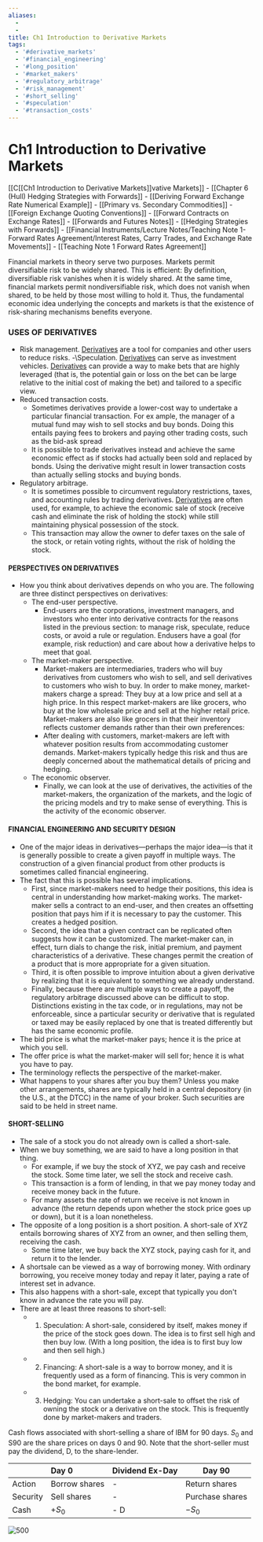 ```yaml
---
aliases:
  - 
  - 
title: Ch1 Introduction to Derivative Markets
tags:
  - '#derivative_markets'
  - '#financial_engineering'
  - '#long_position'
  - '#market_makers'
  - '#regulatory_arbitrage'
  - '#risk_management'
  - '#short_selling'
  - '#speculation'
  - '#transaction_costs'
---
```

# Ch1 Introduction to Derivative Markets

[[C[[Ch1 Introduction to Derivative Markets]]vative Markets]]
	- [[Chapter 6 (Hull) Hedging Strategies with Forwards]]
	- [[Deriving Forward Exchange Rate Numerical Example]]
	- [[Primary vs. Secondary Commodities]]
	- [[Foreign Exchange Quoting Conventions]]
	- [[Forward Contracts on Exchange Rates]]
	- [[Forwards and Futures Notes]]
	- [[Hedging Strategies with Forwards]]
	- [[Financial Instruments/Lecture Notes/Teaching Note 1- Forward Rates Agreement/Interest Rates,  Carry Trades,  and Exchange Rate Movements]]
	- [[Teaching Note 1 Forward Rates Agreement]]

Financial markets in theory serve two purposes. Markets permit diversifiable risk to be widely shared. This is efficient: By definition,  diversifiable risk vanishes when it is widely shared. At the same time,  financial markets permit nondiversifiable risk,  which does not vanish when shared,  to be held by those most willing to hold it. Thus,  the fundamental economic idea underlying the concepts and markets is that the existence of risk-sharing mechanisms benefits everyone.

### USES OF DERIVATIVES
- Risk management. [Derivatives](Derivatives.md) are a tool for companies and other users to reduce risks.
-\Speculation. [Derivatives](Derivatives.md) can serve as investment vehicles. [Derivatives](Derivatives.md) can provide a way to make bets that are highly leveraged (that is,  the potential gain or loss on the bet can be large relative to the initial cost of making the bet) and tailored to a specific view.
- Reduced transaction costs.
	- Sometimes derivatives provide a lower-cost way to undertake a particular financial transaction. For ex ample,  the manager of a mutual fund may wish to sell stocks and buy bonds. Doing this entails paying fees to brokers and paying other trading costs,  such as the bid-ask spread
	- It is possible to trade derivatives instead and achieve the same economic effect as if stocks had actually been sold and replaced by bonds. Using the derivative might result in lower transaction costs than actually selling stocks and buying bonds.
- Regulatory arbitrage.
	- It is sometimes possible to circumvent regulatory restrictions,  taxes,  and accounting rules by trading derivatives. [Derivatives](Derivatives.md) are often used,  for example,  to achieve the economic sale of stock (receive cash and eliminate the risk of holding the stock) while still maintaining physical possession of the stock.
	- This transaction may allow the owner to defer taxes on the sale of the stock,  or retain voting rights,  without the risk of holding the stock.

#### PERSPECTIVES ON DERIVATIVES
- How you think about derivatives depends on who you are. The following are three distinct perspectives on derivatives:
	- The end-user perspective.
		- End-users are the corporations,  investment managers,  and investors who enter into derivative contracts for the reasons listed in the previous section: to manage risk,  speculate,  reduce costs,  or avoid a rule or regulation. Endusers have a goal (for example,  risk reduction) and care about how a derivative helps to meet that goal.
	- The market-maker perspective.
		- Market-makers are intermediaries,  traders who will buy derivatives from customers who wish to sell,  and sell derivatives to customers who wish to buy. In order to make money,  market-makers charge a spread: They buy at a low price and sell at a high price. In this respect market-makers are like grocers,  who buy at the low wholesale price and sell at the higher retail price. Market-makers are also like grocers in that their inventory reflects customer demands rather than their own preferences:
		- After dealing with customers,  market-makers are left with whatever position results from accommodating customer demands. Market-makers typically hedge this risk and thus are deeply concerned about the mathematical details of pricing and hedging.
	- The economic observer.
		- Finally,  we can look at the use of derivatives,  the activities of the market-makers,  the organization of the markets,  and the logic of the pricing models and try to make sense of everything. This is the activity of the economic observer.

#### FINANCIAL ENGINEERING AND SECURITY DESIGN
- One of the major ideas in derivatives—perhaps the major idea—is that it is generally possible to create a given payoff in multiple ways. The construction of a given financial product from other products is sometimes called financial engineering.
- The fact that this is possible has several implications.
	- First,  since market-makers need to hedge their positions,  this idea is central in understanding how market-making works. The market-maker sells a contract to an end-user,  and then creates an offsetting position that pays him if it is necessary to pay the customer. This creates a hedged position.
	- Second,  the idea that a given contract can be replicated often suggests how it can be customized. The market-maker can,  in effect,  turn dials to change the risk,  initial premium,  and payment characteristics of a derivative. These changes permit the creation of a product that is more appropriate for a given situation.
	- Third,  it is often possible to improve intuition about a given derivative by realizing that it is equivalent to something we already understand.
	- Finally,  because there are multiple ways to create a payoff,  the regulatory arbitrage discussed above can be difficult to stop. Distinctions existing in the tax code,  or in regulations,  may not be enforceable,  since a particular security or derivative that is regulated or taxed may be easily replaced by one that is treated differently but has the same economic profile.
- The bid price is what the market-maker pays; hence it is the price at which you sell.
- The offer price is what the market-maker will sell for; hence it is what you have to pay.
- The terminology reflects the perspective of the market-maker.
- What happens to your shares after you buy them? Unless you make other arrangements,  shares are typically held in a central depository (in the U.S.,  at the DTCC) in the name of your broker. Such securities are said to be held in street name.

#### SHORT-SELLING
- The sale of a stock you do not already own is called a short-sale.
- When we buy something,  we are said to have a long position in that thing.
	- For example,  if we buy the stock of XYZ,  we pay cash and receive the stock. Some time later,  we sell the stock and receive cash.
	- This transaction is a form of lending,  in that we pay money today and receive money back in the future.
	- For many assets the rate of return we receive is not known in advance (the return depends upon whether the stock price goes up or down),  but it is a loan nonetheless.
- The opposite of a long position is a short position. A short-sale of XYZ entails borrowing shares of XYZ from an owner,  and then selling them,  receiving the cash.
	- Some time later,  we buy back the XYZ stock,  paying cash for it,  and return it to the lender.
- A shortsale can be viewed as a way of borrowing money. With ordinary borrowing,  you receive money today and repay it later,  paying a rate of interest set in advance.
- This also happens with a short-sale,  except that typically you don't know in advance the rate you will pay.
- There are at least three reasons to short-sell:
	- 1. Speculation: A short-sale,  considered by itself,  makes money if the price of the stock goes down. The idea is to first sell high and then buy low. (With a long position,  the idea is to first buy low and then sell high.)
	- 2. Financing: A short-sale is a way to borrow money, and it is frequently used as a form of financing. This is very common in the bond market,  for example.
	- 3. Hedging: You can undertake a short-sale to offset the risk of owning the stock or a derivative on the stock. This is frequently done by market-makers and traders.

Cash flows associated with short-selling a share of IBM for 90 days. $S_0$ and S90 are the share prices on days 0 and 90. Note that the short-seller must pay the dividend,  D,  to the share-lender.

|  | Day 0 | Dividend Ex-Day | Day 90 |
| :--- | :--- | :--- | ---- |
| Action | Borrow shares | - | Return shares |
| Security | Sell shares | - | Purchase shares |
| Cash | $+S_0$ | - D | $-S_0$ |

 ![500](IMG-20240913171226948.png)